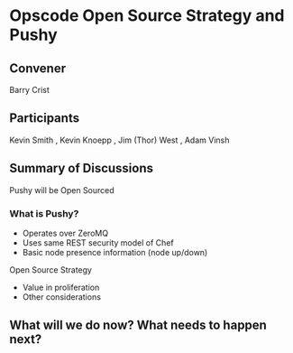 Opscode Open Source Strategy and Pushy
=============

## Convener
Barry Crist

## Participants
Kevin Smith
, Kevin Knoepp
, Jim (Thor) West
, Adam Vinsh

## Summary of Discussions

Pushy will be Open Sourced

### What is Pushy?
* Operates over ZeroMQ
* Uses same REST security model of Chef
* Basic node presence information (node up/down)

Open Source Strategy

* Value in proliferation
* Other considerations

## What will we do now?  What needs to happen next?

